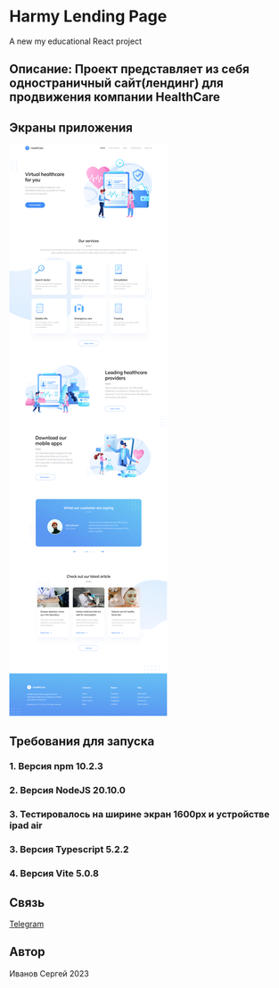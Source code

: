 # Harmy Lending Page

A new my educational React project

## Описание: Проект представляет из себя одностраничный сайт(лендинг) для продвижения компании HealthCare

## Экраны приложения

![Скриншот экрана](/src/assets/screenshot.png)

## Требования для запуска

### 1. Версия npm 10.2.3

### 2. Версия NodeJS 20.10.0

### 3. Тестировалось на ширине экран 1600px и устройстве ipad air

### 3. Версия Typescript 5.2.2

### 4. Версия Vite 5.0.8

## Связь

[Telegram](https://t.me/ivn_srg)

## Автор

Иванов Сергей 2023
